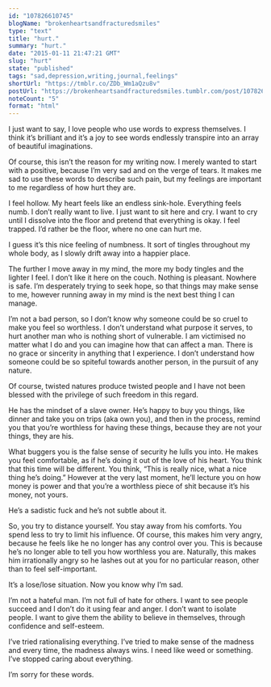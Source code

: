 ```yaml
---
id: "107826610745"
blogName: "brokenheartsandfracturedsmiles"
type: "text"
title: "hurt."
summary: "hurt."
date: "2015-01-11 21:47:21 GMT"
slug: "hurt"
state: "published"
tags: "sad,depression,writing,journal,feelings"
shortUrl: "https://tmblr.co/ZDb_Wm1aQzu8v"
postUrl: "https://brokenheartsandfracturedsmiles.tumblr.com/post/107826610745/hurt"
noteCount: "5"
format: "html"
---
```


I just want to say, I love people who use words to express themselves. I think it’s brilliant and it’s a joy to see words endlessly transpire into an array of beautiful imaginations. 

Of course, this isn’t the reason for my writing now. I merely wanted to start with a positive, because I’m very sad and on the verge of tears. It makes me sad to use these words to describe such pain, but my feelings are important to me regardless of how hurt they are. 

I feel hollow. My heart feels like an endless sink-hole. Everything feels numb. I don’t really want to live. I just want to sit here and cry. I want to cry until I dissolve into the floor and pretend that everything is okay. I feel trapped. I’d rather be the floor, where no one can hurt me.

I guess it’s this nice feeling of numbness. It sort of tingles throughout my whole body, as I slowly drift away into a happier place.

The further I move away in my mind, the more my body tingles and the lighter I feel. I don’t like it here on the couch. Nothing is pleasant. Nowhere is safe. I’m desperately trying to seek hope, so that things may make sense to me, however running away in my mind is the next best thing I can manage.

I’m not a bad person, so I don’t know why someone could be so cruel to make you feel so worthless. I don’t understand what purpose it serves, to hurt another man who is nothing short of vulnerable. I am victimised no matter what I do and you can imagine how that can affect a man. There is no grace or sincerity in anything that I experience. I don’t understand how someone could be so spiteful towards another person, in the pursuit of any nature.

Of course, twisted natures produce twisted people and I have not been blessed with the privilege of such freedom in this regard. 

He has the mindset of a slave owner. He’s happy to buy you things, like dinner and take you on trips (aka own you), and then in the process, remind you that you’re worthless for having these things, because they are not your things, they are his.

What buggers you is the false sense of security he lulls you into. He makes you feel comfortable, as if he’s doing it out of the love of his heart. You think that this time will be different. You think, “This is really nice, what a nice thing he’s doing.” However at the very last moment, he’ll lecture you on how money is power and that you’re a worthless piece of shit because it’s his money, not yours. 

He’s a sadistic fuck and he’s not subtle about it. 

So, you try to distance yourself. You stay away from his comforts. You spend less to try to limit his influence. Of course, this makes him very angry, because he feels like he no longer has any control over you. This is because he’s no longer able to tell you how worthless you are. Naturally, this makes him irrationally angry so he lashes out at you for no particular reason, other than to feel self-important.

It’s a lose/lose situation. Now you know why I’m sad.

I’m not a hateful man. I’m not full of hate for others. I want to see people succeed and I don’t do it using fear and anger. I don’t want to isolate people. I want to give them the ability to believe in themselves, through confidence and self-esteem. 

I’ve tried rationalising everything. I’ve tried to make sense of the madness and every time, the madness always wins. I need like weed or something. I’ve stopped caring about everything. 

I’m sorry for these words.